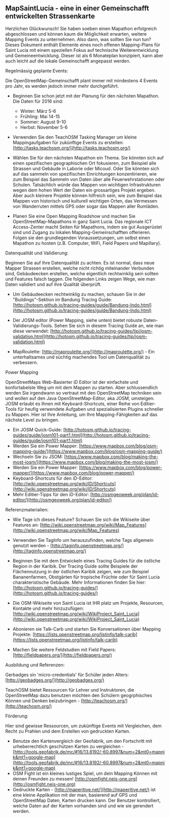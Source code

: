 

## MapSaintLucia - eine in einer Gemeinschafft entwickelten Strassenkarte

Herzlichen Glückwunsch! Sie haben soeben einen Mapathon erfolgreich abgeschlossen und können kaum die Möglichkeit erwarten, weitere Mapping Events zu unternehmen. Also dann, was sollten Sie nun tun? Dieses Dokument enthält Elemente eines noch offenen Mapping-Plans für Saint Lucia mit einem speziellen Fokus auf technische Weiterentwicklung und Gemeineentwicklung. Dieser ist als 6 Monateplan konzipiert, kann aber auch leicht auf die lokale Gemeinschafft angepasst werden.

Regelmässig geplante Events:

Die OpenStreetMap-Gemeinschafft plant immer mit mindestens 4 Events pro Jahr, es werden jedoch immer mehr durchgeführt.

- Beginnen Sie schon jetzt mit der Planung für den nächsten Mapathon. Die Daten für 2016 sind:
	- Winter: März 5-6
	- Frühling: Mai 14-15
	- Sommer: August 9-10
	- Herbst: November 5-6

- Verwenden Sie den TeachOSM Tasking Manager um kleine Mappingaufgaben für zukünftige Events zu erstellen: [http://tasks.teachosm.org/](http://tasks.teachosm.org/)
- Wählen Sie für den nächsten Mapathon ein Thema. Sie könnten sich auf einen spezifischen geographischen Ort fokusieren, zum Beispiel alle Strassen und Gebäude in Laborie oder Micoud. Oder Sie könnten sich auf das sammeln von spezifischen Einrichtungen konzentirieren, wie zum Beispiel das Sammeln von Daten über alle Feuerwehrstationen oder Schulen. Tatsächlich würde das Mappen von wichtigen Infrastrukturen wegen dem hohen Wert der Daten ein grossartiges Projekt ergeben. Aber auch kleinere Projekte können hilfreich sein, wie zum Beispiel das Mappen von historisch und kulturell wichtigen Orten, das Vermessen von Wanderruten mittels GPS oder sogar das Mappen aller Rumläden.
- Planen Sie eine Open Mapping Roadshow und machen Sie OpenStreetMap-Mapathons in ganz Saint Lucia. Das regionale ICT Access-Zenter macht Seiten für Mapathons, indem sie gut Ausgerüstet sind und Zugang zu lokalen Mapping-Gemeinschafften offerieren. Folgen sie den grundlegenden Voraussetzungen, um selbst einen Mapathon zu hosten (z.B. Computer, WiFi, Field Papers und Mapillary).


Datenqualität und Validierung:

Beginnen Sie auf Ihre Datenqualität zu achten. Es ist normal, dass neue Mapper Strassen erstellen, welche nicht richtig miteinander Verbunden sind, Gebäudeecken erstellen, welche eigentlich rechtwinklig sein sollten und Features falsch taggen. Die folgenden Links zeigen Wege, wie man Daten validiert und auf ihre Qualität überprüft.

- Um Gebäudeecken rechtwinklig zu machen, schauen Sie in der "Buildings"-Sektion im Bandung Tracing Guide: [http://hotosm.github.io/tracing-guides/guide/Bandung-Indo.html](http://hotosm.github.io/tracing-guides/guide/Bandung-Indo.html)

- Der JOSM editor (Power Mapping, siehe unten) bietet robuste Daten-Validierungs-Tools. Sehen Sie sich in diesem Tracing Guide an, wie man diese verwendet: [http://hotosm.github.io/tracing-guides/tip/josm-validation.html](http://hotosm.github.io/tracing-guides/tip/josm-validation.html)
- MapRoulette: [http://maproulette.org/](http://maproulette.org/) - Ein unterhaltsames und süchtig machendes Tool um Datenqualität zu verbessern.


Power Mapping

OpenStreetMaps Web-Basierter iD Editor ist der einfachste und konfortabelste Weg um mit dem Mappen zu starten. Aber schlussendlich werden Sie irgendwann so vertraut mit den OpenStreetMap techniken sein und wollen auf den Java OpenStreetMap-Editor, aka JOSM, umsteigen. JOSM erlaubt es Ihnen mit Keyboard-Shortcuts, einer Reihe von Editier-Tools für heufig verwendete Aufgaben und spezialisierten Plugins schneller zu Mappen. Hier ist Ihre Anleitung, um Ihre Mapping-Fähigkeiten auf das nächste Level zu bringen.

- Ein JOSM Quick-Guide: [http://hotosm.github.io/tracing-guides/guide/josm101-part1.html](http://hotosm.github.io/tracing-guides/guide/josm101-part1.html)
- Werden Sie ein Power Mapper: [https://www.mapbox.com/blog/osm-mapping-guide/](https://www.mapbox.com/blog/osm-mapping-guide/)
- Wechseln Sie zu JSOM: [https://www.mapbox.com/blog/making-the-most-josm/](https://www.mapbox.com/blog/making-the-most-josm/)
- Werden Sie ein Power Mapper: [https://www.mapbox.com/blog/power-mapper/](https://www.mapbox.com/blog/power-mapper/)
- Keyboard-Shortcuts für den iD-Editor: [http://wiki.openstreetmap.org/wiki/ID/Shortcuts](http://wiki.openstreetmap.org/wiki/ID/Shortcuts)
- Mehr Editier-Tipps für den iD-Editor: [http://osmgeoweek.org/plan/id-editor/](http://osmgeoweek.org/plan/id-editor/)


Referenzmaterialien:

- Wie Tage ich dieses Feature? Schauen Sie sich die Wikiseite über Features an: [http://wiki.openstreetmap.org/wiki/Map_Features](http://wiki.openstreetmap.org/wiki/Map_Features)
- Verwenden Sie TagInfo um herauszufinden, welche Tags allgemein genutzt werden - [http://taginfo.openstreetmap.org/](http://taginfo.openstreetmap.org/)

- Beginnen Sie mit dem Entwickeln eines Tracing Guides für die östliche Region in der Karibik. Der Tracing Guide sollte Beispiele der Flächennutzung in der östlichen Karibik zeigen, wie zum Beispiel Bananenfarmen, Obstgärten für tropische Früchte oder für Saint Lucia charakteristische Gebäude. Mehr Informationen finden Sie hier: [http://hotosm.github.io/tracing-guides/](http://hotosm.github.io/tracing-guides/)
- Die OSM-Wikiseite von Saint Lucia ist IHR platz um Projekte, Resourcen, Kontakte und mehr hinzuzufügen: [http://wiki.openstreetmap.org/wiki/WikiProject_Saint_Lucia](http://wiki.openstreetmap.org/wiki/WikiProject_Saint_Lucia)
- Abonieren sie Talk-Carb und starten Sie Konversationen über Mapping Projekte: [https://lists.openstreetmap.org/listinfo/talk-carib](https://lists.openstreetmap.org/listinfo/talk-carib)
- Machen Sie weitere Feldstudien mit Field Papers: [http://fieldpapers.org/](http://fieldpapers.org/)


Ausbildung und Referenzen:

Gerbadges sin 'micro-credentials' für Schüler jeden Alters: [http://geobadges.org/](http://geobadges.org/)

TeachOSM bietet Ressourcen für Lehrer und Instruktoren, die OpenStreetMap dazu benutzen möchten den Schülern geogrphisches Können und Denken beizubringen - [http://teachosm.org/](http://teachosm.org/)



Förderung:

Hier sind gewisse Ressourcen, um zukünftige Events mit Vergleichen, dem Recht zu Prahlen und dem Erstellen von gedruckten Karten.

- Benutze den Kartenvergleich der Geofabrik, um den Fortschritt mit urheberrechtlich geschützen Karten zu vergleichen - [http://tools.geofabrik.de/mc/#16/13.8192/-60.8997&num=2&mt0=mapnik&mt1=google-map](http://tools.geofabrik.de/mc/#16/13.8192/-60.8997&num=2&mt0=mapnik&mt1=google-map)
- OSM Fight ist ein kleines lustiges Spiel, um dein Mapping Können mit deinen Freunden zu messen!  [http://osmfight.neis-one.org](http://osmfight.neis-one.org)
- Gedruckte Karten - [http://maperitive.net/](http://maperitive.net/) ist eine kleine Applikation mit der man, basierend auf GPS und OpenStreetMap Daten, Karten drucken kann. Der Benutzer kontrolliert, welche Daten auf der Karten vorhanden sind und wie sie gerendert werden.
